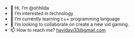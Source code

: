 - 👋 Hi, I’m @ohhilda
- 👀 I’m interested in technology
- 🌱 I’m currently learning c++ programming language
- 💞️ I’m looking to collaborate on create a new vid gaming.
- 📫 How to reach me? hayidayi33@gmail.com

<!---
ohhilda/ohhilda is a ✨ special ✨ repository because its `README.md` (this file) appears on your GitHub profile.
You can click the Preview link to take a look at your changes.
--->
